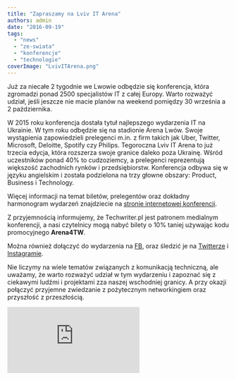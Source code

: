 ```yaml
---
title: "Zapraszamy na Lviv IT Arena"
authors: admin
date: "2016-09-19"
tags:
  - "news"
  - "ze-swiata"
  - "konferencje"
  - "technologie"
coverImage: "LvivITArena.png"
---
```


Już za niecałe 2 tygodnie we Lwowie odbędzie się konferencja, która zgromadzi
ponad 2500 specjalistów IT z całej Europy. Warto rozważyć udział, jeśli jeszcze
nie macie planów na weekend pomiędzy 30 września a 2 października.

<!--truncate-->

W 2015 roku konferencja dostała tytuł najlepszego wydarzenia IT na Ukrainie. W
tym roku odbędzie się na stadionie Arena Lwów. Swoje wystąpienia zapowiedzieli
prelegenci m.in. z firm takich jak Uber, Twitter, Microsoft, Deloitte, Spotify
czy Philips. Tegoroczna Lviv IT Arena to już trzecia edycja, która rozszerza
swoje granice daleko poza Ukrainę. Wśród uczestników ponad 40% to cudzoziemcy, a
prelegenci reprezentują większość zachodnich rynków i przedsiębiorstw.
Konferencja odbywa się w języku angielskim i została podzielona na trzy głowne
obszary: Product, Business i Technology.

Więcej informacji na temat biletów, prelegentów oraz dokładny harmonogram
wydarzeń znajdziecie na
[stronie internetowej konferencji](http://itarena.lviv.ua/).

Z przyjemnością informujemy, że Techwriter.pl jest patronem medialnym
konferencji, a nasi czytelnicy mogą nabyć bilety o 10% taniej używając kodu
promocyjnego **Arena4TW**.

Można również dołączyć do wydarzenia na
[FB](https://www.facebook.com/lvivitarena/), oraz śledzić je na
[Twitterze](https://twitter.com/lvivitarena?lang=en) i
[Instagramie](https://www.instagram.com/lvivitarena/?hl=en).

Nie liczymy na wiele tematów związanych z komunikacją techniczną, ale uważamy,
że warto rozważyć udział w tym wydarzeniu i zapoznać się z ciekawymi ludźmi i
projektami zza naszej wschodniej granicy. A przy okazji połączyć przyjemne
zwiedzanie z pożytecznym networkingiem oraz przyszłość z przeszłością.

<iframe src="https://www.youtube.com/embed/BvlF0zwolts" width={560} height={315} frameBorder={0} allowFullScreen="allowFullScreen" />

<iframe src="https://www.youtube.com/embed/lHBiAhiddJ8" width={560} height={315} frameBorder={0} allowFullScreen="allowFullScreen" />

